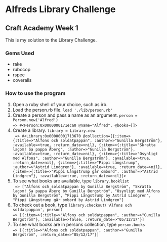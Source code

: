 # Alfreds Library Challenge

## Craft Academy Week 1

This is my solution to the Library Challenge.

### Gems Used

* rake
* rubocop
* rspec
* coveralls

### How to use the program

1. Open a ruby shell of your choice, such as irb.
2. Load the person.rb file. `load './lib/person.rb'`
3. Create a person and pass a name as an argument. `person = Person.new('Alfred')`  
`=> #<Person:0x0000000171eca0 @name="Alfred", @books=[]>`
4. Create a library. `library = Library.new`  
` => #<Library:0x00000001713670 @collection=[{:item=>{:title=>"Alfons och soldatpappan", :author=>"Gunilla Bergström"}, :available=>true, :return_date=>nil}, {:item=>{:title=>"Skratta lagom! Sa pappa Åberg", :author=>"Gunilla Bergström"}, :available=>true, :return_date=>nil}, {:item=>{:title=>"Osynligt med Alfons", :author=>"Gunilla Bergström"}, :available=>true, :return_date=>nil}, {:item=>{:title=>"Pippi Långstrump", :author=>"Astrid Lindgren"}, :available=>true, :return_date=>nil}, {:item=>{:title=>"Pippi Långstrump går ombord", :author=>"Astrid Lindgren"}, :available=>true, :return_date=>nil}]>`
5. To see what books are available, type `library.booklist`  
` => ["Alfons och soldatpappan by Gunilla Bergström", "Skratta lagom! Sa pappa Åberg by Gunilla Bergström", "Osynligt med Alfons by Gunilla Bergström", "Pippi Långstrump by Astrid Lindgren", "Pippi Långstrump går ombord by Astrid Lindgren"]`
6. To check out a book, type `library.checkout('Alfons och soldatpappan', person)`  
`=> [{:item=>{:title=>"Alfons och soldatpappan", :author=>"Gunilla Bergström"}, :available=>false, :return_date=>"05/12/17"}]`
7. To see what books are in persons collection, type `person.books`  
` => [{:title=>"Alfons och soldatpappan", :author=>"Gunilla Bergström", :return_date=>"05/12/17"}] `
